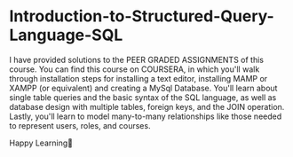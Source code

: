 # Introduction-to-Structured-Query-Language-SQL

I have provided solutions to the PEER GRADED ASSIGNMENTS of this course. You can find this course on COURSERA, in which you'll walk through installation steps for installing a text editor, installing MAMP or XAMPP (or equivalent) and creating a MySql Database. You'll learn about single table queries and the basic syntax of the SQL language, as well as database design with multiple tables, foreign keys, and the JOIN operation. Lastly, you'll learn to model many-to-many relationships like those needed to represent users, roles, and courses.

Happy Learning🤩
